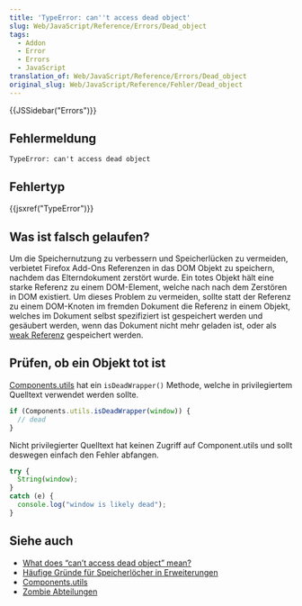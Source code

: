 ```yaml
---
title: 'TypeError: can''t access dead object'
slug: Web/JavaScript/Reference/Errors/Dead_object
tags:
  - Addon
  - Error
  - Errors
  - JavaScript
translation_of: Web/JavaScript/Reference/Errors/Dead_object
original_slug: Web/JavaScript/Reference/Fehler/Dead_object
---
```

{{JSSidebar("Errors")}}

## Fehlermeldung

    TypeError: can't access dead object

## Fehlertyp

{{jsxref("TypeError")}}

## Was ist falsch gelaufen?

Um die Speichernutzung zu verbessern und Speicherlücken zu vermeiden, verbietet Firefox Add-Ons Referenzen in das DOM Objekt zu speichern, nachdem das Elterndokument zerstört wurde. Ein totes Objekt hält eine starke Referenz zu einem DOM-Element, welche nach nach dem Zerstören in DOM existiert. Um dieses Problem zu vermeiden, sollte statt der Referenz zu einem DOM-Knoten im fremden Dokument die Referenz in einem Objekt, welches im Dokument selbst spezifiziert ist gespeichert werden und gesäubert werden, wenn das Dokument nicht mehr geladen ist, oder als [weak Referenz](/de/docs/Mozilla/Tech/XPCOM/Language_Bindings/Components.utils.getWeakReference) gespeichert werden.

## Prüfen, ob ein Objekt tot ist

[Components.utils](/de/docs/Mozilla/Tech/XPCOM/Language_Bindings/Components.utils) hat ein `isDeadWrapper()` Methode, welche in privilegiertem Quelltext verwendet werden sollte.

```js
if (Components.utils.isDeadWrapper(window)) {
  // dead
}
```

Nicht privilegierter Quelltext hat keinen Zugriff auf Component.utils und sollt deswegen einfach den Fehler abfangen.

```js
try {
  String(window);
}
catch (e) {
  console.log("window is likely dead");
}
```

## Siehe auch

- [What does “can’t access dead object” mean?](https://blog.mozilla.org/addons/2012/09/12/what-does-cant-access-dead-object-mean/)
- [Häufige Gründe für Speicherlöcher in Erweiterungen](/de/docs/Extensions/Common_causes_of_memory_leaks_in_extensions)
- [Components.utils](/de/docs/Mozilla/Tech/XPCOM/Language_Bindings/Components.utils)
- [Zombie Abteilungen](/de/docs/Mozilla/Zombie_compartments)
